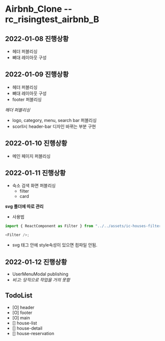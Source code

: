 # Airbnb_Clone --rc_risingtest_airbnb_B

## 2022-01-08 진행상황

-   헤더 퍼블리싱
-   뼈대 레이아웃 구성

## 2022-01-09 진행상황

-   헤더 퍼블리싱
-   뼈대 레이아웃 구성
-   footer 퍼블리싱

_헤더 퍼블리싱_

-   logo, category, menu, search bar 퍼블리싱
-   scorll시 header-bar 디자인 바뀌는 부분 구현

## 2022-01-10 진행상황

-   메인 페이지 퍼블리싱

## 2022-01-11 진행상황

-   숙소 검색 화면 퍼블리싱
    -   filter
    -   card

**svg 폴더에 따로 관리**

-   사용법

```javascript
import { ReactComponent as Filter } from "../../assets/ic-houses-filter.svg";

<Filter />;
```

-   svg 태그 안에 style속성이 있으면 컴파일 안됨.

## 2022-01-12 진행상황

-   UserMenuModal publishing
-   _비고: 당직으로 작업을 거의 못함_

## TodoList

-   [O] header
-   [O] footer
-   [O] main
-   [] house-list
-   [] house-detail
-   [] house-reservation
